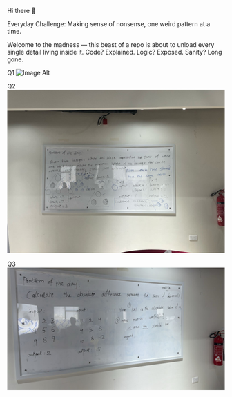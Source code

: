  Hi there 👋

Everyday Challenge: Making sense of nonsense, one weird pattern at a time.

Welcome to the madness — this beast of a repo is about to unload every single detail living inside it. Code? Explained. Logic? Exposed. Sanity? Long gone.

Q1
![Image Alt](https://github.com/MaatherData/MaatherData/blob/dd33180b02dc2408e16b3f42722b0ad59b0e475d/IMG-20250413-WA0042.jpg)

Q2
![Image Alt](https://github.com/MaatherData/Data-Stream-Problem-Solving/blob/ec81482326c76b42413671ba790e9c2d293db54f/IMG-20250415-WA0010.jpg)

Q3
![Image Alt](https://github.com/MaatherData/Data-Stream-Problem-Solving/blob/61544f9c9c68bcc4d534937d5562c0d88f96e20f/IMG-20250421-WA0004%20(1).jpg)




